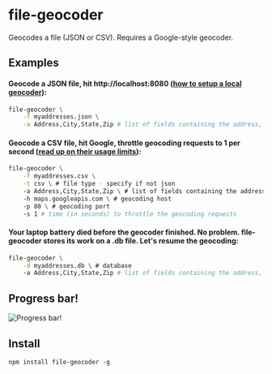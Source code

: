 file-geocoder
==============

Geocodes a file (JSON or CSV). Requires a Google-style geocoder.

## Examples

#### Geocode a JSON file, hit http://localhost:8080 ([how to setup a local geocoder](http://www.datasciencetoolkit.org/developerdocs#setup "Data Science Tookit")):
```sh
file-geocoder \
	-f myaddresses.json \
	-a Address,City,State,Zip # list of fields containing the address, in order
```		
		

#### Geocode a CSV file, hit Google, throttle geocoding requests to 1 per second ([read up on their usage limits](https://developers.google.com/maps/documentation/geocoding/#Limits "usage limits")):
```sh
file-geocoder \
	-f myaddresses.csv \
	-t csv \ # file type - specify if not json
	-a Address,City,State,Zip \ # list of fields containing the address, in order
	-h maps.googleapis.com \ # geocoding host
	-p 80 \ # geocoding port
	-s 1 # time (in seconds) to throttle the geocoding requests
```


#### Your laptop battery died before the geocoder finished. No problem. file-geocoder stores its work on a .db file. Let's resume the geocoding: 
```sh
file-geocoder \
	-d myaddresses.db \ # database
	-a Address,City,State,Zip # list of fields containing the address, in order
```


## Progress bar!

![Progress bar!](https://pbs.twimg.com/media/BWp_jTtCAAATBGV.png)

## Install

	npm install file-geocoder -g
	
